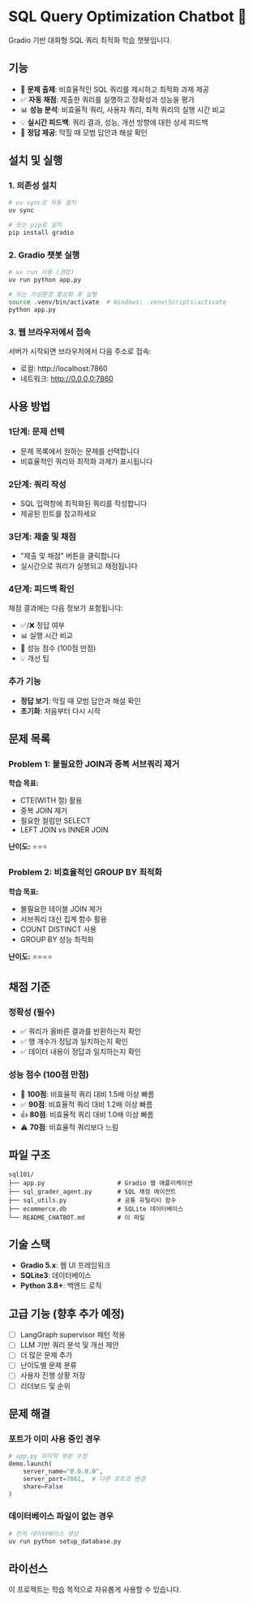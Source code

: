 # SQL Query Optimization Chatbot 🤖

Gradio 기반 대화형 SQL 쿼리 최적화 학습 챗봇입니다.

## 기능

- 📝 **문제 출제**: 비효율적인 SQL 쿼리를 제시하고 최적화 과제 제공
- ✅ **자동 채점**: 제출한 쿼리를 실행하고 정확성과 성능을 평가
- 📊 **성능 분석**: 비효율적 쿼리, 사용자 쿼리, 최적 쿼리의 실행 시간 비교
- 💡 **실시간 피드백**: 쿼리 결과, 성능, 개선 방향에 대한 상세 피드백
- 🎯 **정답 제공**: 막힐 때 모범 답안과 해설 확인

## 설치 및 실행

### 1. 의존성 설치

```bash
# uv sync로 자동 설치
uv sync

# 또는 pip로 설치
pip install gradio
```

### 2. Gradio 챗봇 실행

```bash
# uv run 사용 (권장)
uv run python app.py

# 또는 가상환경 활성화 후 실행
source .venv/bin/activate  # Windows: .venv\Scripts\activate
python app.py
```

### 3. 웹 브라우저에서 접속

서버가 시작되면 브라우저에서 다음 주소로 접속:
- 로컬: http://localhost:7860
- 네트워크: http://0.0.0.0:7860

## 사용 방법

### 1단계: 문제 선택
- 문제 목록에서 원하는 문제를 선택합니다
- 비효율적인 쿼리와 최적화 과제가 표시됩니다

### 2단계: 쿼리 작성
- SQL 입력창에 최적화된 쿼리를 작성합니다
- 제공된 힌트를 참고하세요

### 3단계: 제출 및 채점
- "제출 및 채점" 버튼을 클릭합니다
- 실시간으로 쿼리가 실행되고 채점됩니다

### 4단계: 피드백 확인
채점 결과에는 다음 정보가 포함됩니다:
- ✅/❌ 정답 여부
- 📊 실행 시간 비교
- 🎯 성능 점수 (100점 만점)
- 💡 개선 팁

### 추가 기능
- **정답 보기**: 막힐 때 모범 답안과 해설 확인
- **초기화**: 처음부터 다시 시작

## 문제 목록

### Problem 1: 불필요한 JOIN과 중복 서브쿼리 제거
**학습 목표:**
- CTE(WITH 절) 활용
- 중복 JOIN 제거
- 필요한 컬럼만 SELECT
- LEFT JOIN vs INNER JOIN

**난이도:** ⭐⭐⭐

### Problem 2: 비효율적인 GROUP BY 최적화
**학습 목표:**
- 불필요한 테이블 JOIN 제거
- 서브쿼리 대신 집계 함수 활용
- COUNT DISTINCT 사용
- GROUP BY 성능 최적화

**난이도:** ⭐⭐⭐⭐

## 채점 기준

### 정확성 (필수)
- ✅ 쿼리가 올바른 결과를 반환하는지 확인
- ✅ 행 개수가 정답과 일치하는지 확인
- ✅ 데이터 내용이 정답과 일치하는지 확인

### 성능 점수 (100점 만점)
- 🌟 **100점**: 비효율적 쿼리 대비 1.5배 이상 빠름
- ✅ **90점**: 비효율적 쿼리 대비 1.2배 이상 빠름
- 👍 **80점**: 비효율적 쿼리 대비 1.0배 이상 빠름
- ⚠️ **70점**: 비효율적 쿼리보다 느림

## 파일 구조

```
sql101/
├── app.py                    # Gradio 웹 애플리케이션
├── sql_grader_agent.py       # SQL 채점 에이전트
├── sql_utils.py              # 공통 유틸리티 함수
├── ecommerce.db              # SQLite 데이터베이스
└── README_CHATBOT.md         # 이 파일
```

## 기술 스택

- **Gradio 5.x**: 웹 UI 프레임워크
- **SQLite3**: 데이터베이스
- **Python 3.8+**: 백엔드 로직

## 고급 기능 (향후 추가 예정)

- [ ] LangGraph supervisor 패턴 적용
- [ ] LLM 기반 쿼리 분석 및 개선 제안
- [ ] 더 많은 문제 추가
- [ ] 난이도별 문제 분류
- [ ] 사용자 진행 상황 저장
- [ ] 리더보드 및 순위

## 문제 해결

### 포트가 이미 사용 중인 경우

```python
# app.py 마지막 부분 수정
demo.launch(
    server_name="0.0.0.0",
    server_port=7861,  # 다른 포트로 변경
    share=False
)
```

### 데이터베이스 파일이 없는 경우

```bash
# 먼저 데이터베이스 생성
uv run python setup_database.py
```

## 라이선스

이 프로젝트는 학습 목적으로 자유롭게 사용할 수 있습니다.
